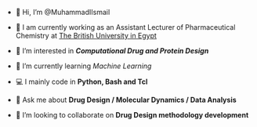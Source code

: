 - 👋 Hi, I’m @MuhammadIIsmail

- 🔭 I am currently working as an Assistant Lecturer of Pharmaceutical Chemistry at [The British University in Egypt](http://www.bue.edu.eg/)

- 👀 I’m interested in ***Computational Drug and Protein Design***

- 🌱 I’m currently learning *Machine Learning*

- 💻 I mainly code in **Python, Bash and Tcl**

- 💬 Ask me about **Drug Design / Molecular Dynamics / Data Analysis**

- 💞️ I’m looking to collaborate on **Drug Design methodology development**

<!---
MuhammadIIsmail/MuhammadIIsmail is a ✨ special ✨ repository because its `README.md` (this file) appears on your GitHub profile.
You can click the Preview link to take a look at your changes.
--->
